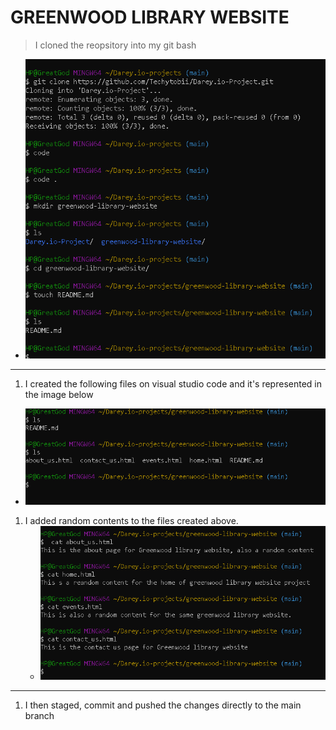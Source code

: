 
# GREENWOOD LIBRARY WEBSITE

> I cloned the reopsitory into my git bash

* ![cloned repository](./img/greenwood-repository.png)

****************

1. I created the following files on visual studio code and it's represented in the image below
>
* ![files-on-main](./img/files-on_branch.png)

1. I added random contents to the files created above.
   * ![contents](./img/contents.png)
>
****************

1. I then staged, commit and pushed the changes directly to the main branch

